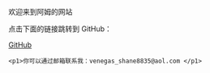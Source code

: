 欢迎来到阿姆的网站
<html>
<head>
    <title>跳转到 GitHub</title>
</head>
<body>
    <p>点击下面的链接跳转到 GitHub：</p>
    <a href="https://github.com/">GitHub</a>
    
    <p1>你可以通过邮箱联系我：venegas_shane8835@aol.com </p1>
</body>
</html>
